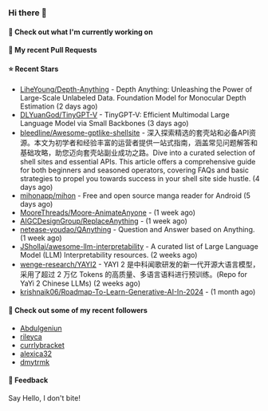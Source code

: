 ### Hi there 👋

#### 👷 Check out what I'm currently working on

#### 🔨 My recent Pull Requests


#### ⭐ Recent Stars

- [LiheYoung/Depth-Anything](https://github.com/LiheYoung/Depth-Anything) - Depth Anything: Unleashing the Power of Large-Scale Unlabeled Data. Foundation Model for Monocular Depth Estimation (2 days ago)
- [DLYuanGod/TinyGPT-V](https://github.com/DLYuanGod/TinyGPT-V) - TinyGPT-V: Efficient Multimodal Large Language Model via Small Backbones (3 days ago)
- [bleedline/Awesome-gptlike-shellsite](https://github.com/bleedline/Awesome-gptlike-shellsite) - 深入探索精选的套壳站和必备API资源。本文为初学者和经验丰富的运营者提供一站式指南，涵盖常见问题解答和基础攻略，助您迈向套壳站副业成功之路。Dive into a curated selection of shell sites and essential APIs. This article offers a comprehensive guide for both beginners and seasoned operators, covering FAQs and basic strategies to propel you towards success in your shell site side hustle. (4 days ago)
- [mihonapp/mihon](https://github.com/mihonapp/mihon) - Free and open source manga reader for Android (5 days ago)
- [MooreThreads/Moore-AnimateAnyone](https://github.com/MooreThreads/Moore-AnimateAnyone) -  (1 week ago)
- [AIGCDesignGroup/ReplaceAnything](https://github.com/AIGCDesignGroup/ReplaceAnything) -  (1 week ago)
- [netease-youdao/QAnything](https://github.com/netease-youdao/QAnything) - Question and Answer based on Anything. (1 week ago)
- [JShollaj/awesome-llm-interpretability](https://github.com/JShollaj/awesome-llm-interpretability) - A curated list of Large Language Model (LLM) Interpretability resources. (2 weeks ago)
- [wenge-research/YAYI2](https://github.com/wenge-research/YAYI2) - YAYI 2 是中科闻歌研发的新一代开源大语言模型，采用了超过 2 万亿 Tokens 的高质量、多语言语料进行预训练。(Repo for YaYi 2 Chinese LLMs) (2 weeks ago)
- [krishnaik06/Roadmap-To-Learn-Generative-AI-In-2024](https://github.com/krishnaik06/Roadmap-To-Learn-Generative-AI-In-2024) -  (1 month ago)

#### 👯 Check out some of my recent followers

- [Abdulgeniun](https://github.com/Abdulgeniun)
- [rileyca](https://github.com/rileyca)
- [currlybracket](https://github.com/currlybracket)
- [alexica32](https://github.com/alexica32)
- [dmytrmk](https://github.com/dmytrmk)

#### 💬 Feedback

Say Hello, I don't bite!